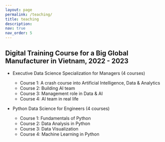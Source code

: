 ```yaml
---
layout: page
permalink: /teaching/
title: teaching
description:
nav: true
nav_order: 5
---
```


## Digital Training Course for a Big Global Manufacturer in Vietnam, 2022 - 2023
* Executive Data Science Specialization for Managers (4 courses)
    * Course 1: A crash course into Artificial Intelligence, Data & Analytics
    * Course 2: Building AI team
    * Course 3: Management role in Data & AI
    * Course 4: AI team in real life

* Python Data Science for Engineers (4 courses)
    * Course 1: Fundamentals of Python
    * Course 2: Data Analysis in Python
    * Course 3: Data Visualization
    * Course 4: Machine Learning in Python




<!-- For now, this page is assumed to be a static description of your courses. You can convert it to a collection similar to `_projects/` so that you can have a dedicated page for each course.

Organize your courses by years, topics, or universities, however you like! -->
